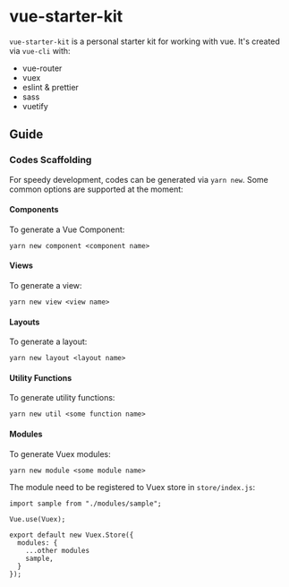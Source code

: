 # vue-starter-kit

`vue-starter-kit` is a personal starter kit for working with vue. It's created via `vue-cli` with:

* vue-router
* vuex
* eslint & prettier
* sass
* vuetify

## Guide

### Codes Scaffolding
For speedy development, codes can be generated via `yarn new`. Some common options are supported at the moment:

#### Components
To generate a Vue Component:
```
yarn new component <component name>
```

#### Views
To generate a view:
```
yarn new view <view name>
```

#### Layouts
To generate a layout:
```
yarn new layout <layout name>
```

#### Utility Functions
To generate utility functions:
```
yarn new util <some function name>
```

#### Modules
To generate Vuex modules:
```
yarn new module <some module name>
```
The module need to be registered to Vuex store in `store/index.js`:
```
import sample from "./modules/sample";

Vue.use(Vuex);

export default new Vuex.Store({
  modules: {
    ...other modules
    sample,
  }
});
```